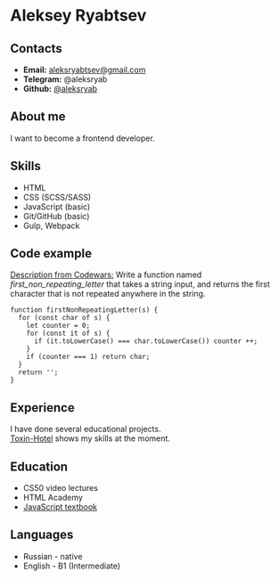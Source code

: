 # Aleksey Ryabtsev

## Contacts
- **Email:** aleksryabtsev@gmail.com
- **Telegram:** @aleksryab
- **Github:** [@aleksryab](https://github.com/aleksryab)

## About me
I want to become a frontend developer.

## Skills
- HTML
- CSS (SCSS/SASS)
- JavaScript (basic)
- Git/GitHub (basic)
- Gulp, Webpack

## Code example
[Description from Codewars:](https://www.codewars.com/kata/52bc74d4ac05d0945d00054e/javascript) Write a function named *first_non_repeating_letter* that takes a string input, and returns the first character that is not repeated anywhere in the string.
```
function firstNonRepeatingLetter(s) {
  for (const char of s) {
    let counter = 0;
    for (const it of s) {
      if (it.toLowerCase() === char.toLowerCase()) counter ++;
    }
    if (counter === 1) return char;
  }
  return '';
}
```

## Experience
I have done several educational projects.<br />
[Toxin-Hotel](https://github.com/aleksryab/toxin-hotel) shows my skills at the moment.

## Education
- CS50 video lectures
- HTML Academy
- [JavaScript textbook](https://learn.javascript.ru/)

## Languages
- Russian - native
- English - B1 (Intermediate)